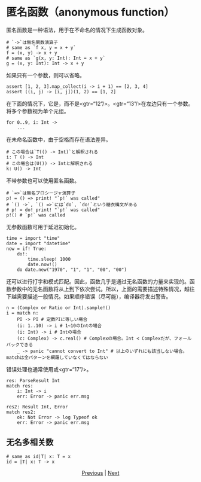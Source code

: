# 匿名函数（anonymous function）

匿名函数是一种语法，用于在不命名的情况下生成函数对象。


```erg
# `->`は無名関数演算子
# same as `f x, y = x + y`
f = (x, y) -> x + y
# same as `g(x, y: Int): Int = x + y`
g = (x, y: Int): Int -> x + y
```

如果只有一个参数，则可以省略。


```erg
assert [1, 2, 3].map_collect(i -> i + 1) == [2, 3, 4]
assert ((i, j) -> [i, j])(1, 2) == [1, 2]
```

在下面的情况下，它是，而不是<gtr=“12”/>。<gtr=“13”/>在左边只有一个参数。将多个参数视为单个元组。


```erg
for 0..9, i: Int ->
    ...
```

在未命名函数中，由于空格而存在语法差异。


```erg
# この場合は`T(() -> Int)`と解釈される
i: T () -> Int
# この場合は(U()) -> Intと解釈される
k: U() -> Int
```

不带参数也可以使用匿名函数。


```erg
# `=>`は無名プロシージャ演算子
p! = () => print! "`p!` was called"
# `() ->`, `() =>`には`do`, `do!`という糖衣構文がある
# p! = do! print! "`p!` was called"
p!() # `p!` was called
```

无参数函数可用于延迟初始化。


```erg
time = import "time"
date = import "datetime"
now = if! True:
    do!:
        time.sleep! 1000
        date.now!()
    do date.new("1970", "1", "1", "00", "00")
```

还可以进行打字和模式匹配。因此，函数几乎是通过无名函数的力量来实现的。函数参数中的无名函数将从上到下依次尝试。所以，上面的需要描述特殊情况，越往下越需要描述一般情况。如果顺序错误（尽可能），编译器将发出警告。


```erg
n = (Complex or Ratio or Int).sample!()
i = match n:
    PI -> PI # 定数PIに等しい場合
    (i: 1..10) -> i # 1~10のIntの場合
    (i: Int) -> i # Intの場合
    (c: Complex) -> c.real() # Complexの場合。Int < Complexだが、フォールバックできる
    _ -> panic "cannot convert to Int" # 以上のいずれにも該当しない場合。matchは全パターンを網羅していなくてはならない
```

错误处理也通常使用或<gtr=“17”/>。


```erg
res: ParseResult Int
match res:
    i: Int -> i
    err: Error -> panic err.msg

res2: Result Int, Error
match res2:
    ok: Not Error -> log Typeof ok
    err: Error -> panic err.msg
```

## 无名多相关数


```erg
# same as id|T| x: T = x
id = |T| x: T -> x
```

<p align='center'>
    <a href='./20_naming_rule.md'>Previous</a> | <a href='./22_subroutine.md'>Next</a>
</p>
